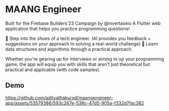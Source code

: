 # MAANG Engineer

Built for the Firebase Builders'23 Campaign by @invertaseio
A Flutter web application that helps you practice programming questions!

👟 Step into the shoes of a tech engineer.
(AI provides you feedback + suggestions on your approach to solving a real-world challenge)
🚀 Learn data structures and algorithms through a practical approach. 

Whether you're gearing up for interviews or aiming to up your programming game, the app will equip you with skills that aren't just theoretical but practical and applicable (with code samples).

## Demo

https://github.com/adityathakurxd/maangengineer-app/assets/53579386/593c267e-538c-47d5-905a-f332d7fac382

